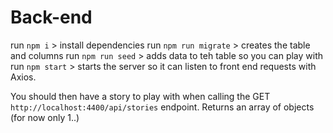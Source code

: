 # Back-end

run `npm i` > install dependencies
run `npm run migrate` > creates the table and columns
run `npm run seed` > adds data to teh table so you can play with
run `npm start` > starts the server so it can listen to front end requests with Axios.

You should then have a story to play with when calling the GET `http://localhost:4400/api/stories` endpoint. Returns an array of objects (for now only 1..)
